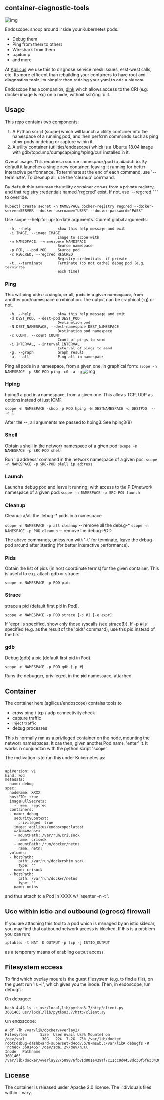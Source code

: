 ## container-diagnostic-tools

![img](img/endoscope.png)

Endoscope: snoop around inside your Kubernetes pods.

- Debug them
- Ping from them to others
- Wireshark from them
- tcpdump
- and more

At [Agilicus](https://www.agilicus.com) we use this to diagnose
service mesh issues, east-west calls, etc. Its more efficient
than rebuilding your containers to have root and diagnostics tools,
its simpler than redoing your yaml to add a sidecar.

Endoscope has a companion, [dink](https://www.agilicus.com/snooping-on-your-kubernetes-nodes-containers-without-sshing-to-it-dink/)
which allows access to the CRI (e.g. docker image ls etc) on a node, without ssh'ing to it.

## Usage

This repo contains two components:

1. A Python script (scope) which will launch a utility container
   into the namespace of a running pod, and then perform commands
   such as ping other pods or debug or capture within it.
2. A utility container (utilities/endoscope) which is a Ubuntu 18.04
   image with gdb/tcpdump/dumpcap/ping/hping/curl installed in it.

Overal usage. This requires a source namespace/pod to attadch to.
By default it launches a single new container, leaving it running
for better interactive performance. To terminate at the end
of each command, use '--terminate'. To cleanup all, use the 'cleanup'
command.

By default this assumes the utility container comes from a private
registry, and that registry credentials named 'regcred' exist. If
not, use '--regcred ""' to override.

```
kubectl create secret -n NAMESPACE docker-registry regcred --docker-server=SERVER --docker-username="USER" --docker-password="PASS"
```

Use scope --help for up-to-date arguments. Current global arguments:

```
  -h, --help            show this help message and exit
  -i IMAGE, --image IMAGE
                        Image to scope with
  -n NAMESPACE, --namespace NAMESPACE
                        Source namespace
  -p POD, --pod POD     Source pod
  -c REGCRED, --regcred REGCRED
                        Registry credentials, if private
  -t, --terminate       Terminate (do not cache) debug pod (e.g. terminate
                        each time)
```

### Ping

This will ping either a single, or all, pods in a given namespace,
from another pod/namespace combination. The output can be graphical
(-g) or not.

```
  -h, --help            show this help message and exit
  -d DEST_POD, --dest-pod DEST_POD
                        Destination pod
  -N DEST_NAMESPACE, --dest-namespace DEST_NAMESPACE
                        Destination pod namespace
  -c COUNT, --count COUNT
                        Count of pings to send
  -i INTERVAL, --interval INTERVAL
                        Interval of pings to send
  -g, --graph           Graph result
  -a, --all             Ping all in namespace
```

Ping all pods in a namespace, from a given one, in graphical form:
`scope -n NAMESPACE -p SRC-POD ping -c0 -a -g`
![img](img/graph-ping.png)

### Hping

hping3 a pod in a namespace, from a given one. This allows
TCP, UDP as options instead of just ICMP.

`scope -n NAMESPACE -shop -p POD hping -N DESTNAMESPACE -d DESTPOD  -- -c 1`

After the --, all arguments are passed to hping3. See hping3(8)

### Shell

Obtain a shell in the network namespace of a given pod:
`scope -n NAMESPACE -p SRC-POD shell`

Run 'ip address' command in the network namespace of a given pod:
`scope -n NAMESPACE -p SRC-POD shell ip address`

### Launch

Launch a debug pod and leave it running, with access to the PID/network
namespace of a given pod:
`scope -n NAMESPACE -p SRC-POD launch`

### Cleanup

Cleanup a/all the debug-* pods in a namespace.

`scope -n NAMESPACE -p all cleanup` -- remove all the debug-*
`scope -n NAMESPACE -p POD cleanup` -- remove the debug-POD

The above commands, unless run with '-t' for terminate, leave the
debug- pod around after starting (for better interactive performance).

### Pids

Obtain the list of pids (in host coordinate terms) for the given
container. This is useful to e.g. attach gdb or strace:

`scope -n NAMESPACE -p POD pids`

### Strace

strace a pid (default first pid in Pod).

`scope -n NAMESPACE -p POD strace [-p #] [-e expr]`

If 'expr' is specified, show only those syscalls (see strace(1)).
If -p # is specified (e.g. as the result of the 'pids' command), use
this pid instead of the first.

### gdb

Debug (gdb) a pid (default first pid in Pod).

`scope -n NAMESPACE -p POD gdb [-p #]`

Runs the debugger, privileged, in the pid namespace, attached.

## Container

The container here (agilicus/endoscope) contains tools to

 - cross ping / tcp / udp connectivity check
 - capture traffic
 - inject traffic
 - debug processes

This is normally run as a privileged container on the
node, mounting the network namespaces. It can then,
given another Pod name, 'enter' it. It works in conjuncton
with the python script 'scope'.

The motivation is to run this under Kubernetes as:

```
---
apiVersion: v1
kind: Pod
metadata:
  name: debug
spec:
  nodeName: XXXX
  hostPID: true
  imagePullSecrets:
    - name: regcred
  containers:
  - name: debug
    securityContext:
      privileged: true
    image: agilicus/endoscope:latest
    volumeMounts:
    - mountPath: /var/run/cri.sock
      name: crisock
    - mountPath: /run/docker/netns
      name: netns
  volumes:
  - hostPath:
      path: /var/run/dockershim.sock
      type: ""
    name: crisock
  - hostPath:
      path: /var/run/docker/netns
      type: ""
    name: netns
```

and thus attach to a Pod in XXXX w/ 'nsenter -n -t <PID>'.

## Use within istio and outbound (egress) firewall

If you are attaching this tool to a pod which is managed by an istio
sidecar, you may find that outbound network access is blocked. If this
is a problem you can run:

```
iptables -t NAT -D OUTPUT -p tcp -j ISTIO_OUTPUT
```

as a temporary means of enabling output access.

## Filesystem access
To find which overlay mount is the guest filesystem (e.g. to find a file),
on the guest run 'ls -i <file>', which gives you the inode. Then, in
endoscope, run debugfs:

On debugee:
```
bash-4.4$ ls -i usr/local/lib/python3.7/http/client.py
3601465 usr/local/lib/python3.7/http/client.py
```

On endoscope:
```
# df -lh /var/lib/docker/overlay2/
Filesystem      Size  Used Avail Use% Mounted on
/dev/sda1        30G   22G  7.2G  76% /var/lib/docker
root@debug-dashboard-superset-d4cd75b78-mswbl:/var/lib# debugfs -R 'ncheck 3601465' /dev/sda1 2>/dev/null
Inode	Pathname
3601465	/var/lib/docker/overlay2/c509876fb71d801e4398f7c11cc9d4458dc30f6f6334301d3e51704037cadd68/diff/usr/local/lib/python3.7/http/client.py
```

## License

The container is released under Apache 2.0 license.
The individuals files within it vary.
